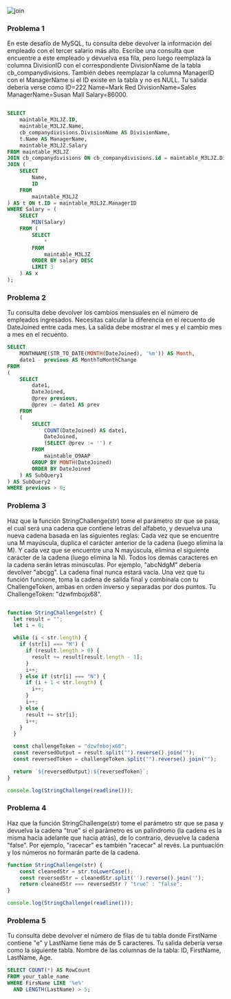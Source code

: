 ![join](https://miro.medium.com/v2/resize:fit:1200/1*av8Om3HpG1MC7YTLKvyftg.png)

### Problema 1

En este desafío de MySQL, tu consulta debe devolver la información del empleado con el tercer salario más alto. Escribe una consulta que encuentre a este empleado y devuelva esa fila, pero luego reemplaza la columna DivisionID con el correspondiente DivisionName de la tabla cb_companydivisions. También debes reemplazar la columna ManagerID con el ManagerName si el ID existe en la tabla y no es NULL. Tu salida debería verse como ID=222 Name=Mark Red DivisionName=Sales ManagerName=Susan Mall Salary=86000.

```sql

SELECT
    maintable_M3LJZ.ID,
    maintable_M3LJZ.Name,
    cb_companydivisions.DivisionName AS DivisionName,
    t.Name AS ManagerName,
    maintable_M3LJZ.Salary
FROM maintable_M3LJZ
JOIN cb_companydivisions ON cb_companydivisions.id = maintable_M3LJZ.DivisionID
JOIN (
    SELECT
        Name,
        ID
    FROM
        maintable_M3LJZ
) AS t ON t.ID = maintable_M3LJZ.ManagerID
WHERE Salary = (
    SELECT
        MIN(Salary)
    FROM (
        SELECT
            *
        FROM
            maintable_M3LJZ
        ORDER BY salary DESC
        LIMIT 3
    ) AS x
);

```

### Problema 2

Tu consulta debe devolver los cambios mensuales en el número de empleados ingresados. Necesitas calcular la diferencia en el recuento de DateJoined entre cada mes. La salida debe mostrar el mes y el cambio mes a mes en el recuento.

```sql
SELECT
    MONTHNAME(STR_TO_DATE(MONTH(DateJoined), '%m')) AS Month,
    date1 - previous AS MonthToMonthChange
FROM
(
    SELECT
        date1,
        DateJoined,
        @prev previous,
        @prev := date1 AS prev
    FROM
    (
        SELECT
            COUNT(DateJoined) AS date1,
            DateJoined,
            (SELECT @prev := '') r
        FROM
            maintable_O9AAP
        GROUP BY MONTH(DateJoined)
        ORDER BY DateJoined
    ) AS SubQuery1
) AS SubQuery2
WHERE previous > 0;

```

### Problema 3

Haz que la función StringChallenge(str) tome el parámetro str que se pasa, el cual será una cadena que contiene letras del alfabeto, y devuelva una nueva cadena basada en las siguientes reglas: Cada vez que se encuentre una M mayúscula, duplica el carácter anterior de la cadena (luego elimina la M). Y cada vez que se encuentre una N mayúscula, elimina el siguiente carácter de la cadena (luego elimina la N). Todos los demás caracteres en la cadena serán letras minúsculas. Por ejemplo, "abcNdgM" debería devolver "abcgg". La cadena final nunca estará vacía. Una vez que tu función funcione, toma la cadena de salida final y combínala con tu ChallengeToken, ambas en orden inverso y separadas por dos puntos. Tu ChallengeToken: "dzwfmbojx68".

```JavaScript

function StringChallenge(str) {
  let result = "";
  let i = 0;

  while (i < str.length) {
    if (str[i] === "M") {
      if (result.length > 0) {
        result += result[result.length - 1];
      }
      i++;
    } else if (str[i] === "N") {
      if (i + 1 < str.length) {
        i++;
      }
      i++;
    } else {
      result += str[i];
      i++;
    }
  }

  const challengeToken = "dzwfmbojx68";
  const reversedOutput = result.split("").reverse().join("");
  const reversedToken = challengeToken.split("").reverse().join("");

  return `${reversedOutput}:${reversedToken}`;
}

console.log(StringChallenge(readline()));
```

### Problema 4

Haz que la función StringChallenge(str) tome el parámetro str que se pasa y devuelva la cadena "true" si el parámetro es un palíndromo (la cadena es la misma hacia adelante que hacia atrás), de lo contrario, devuelve la cadena "false". Por ejemplo, "racecar" es también "racecar" al revés. La puntuación y los números no formarán parte de la cadena.

```JavaScript
function StringChallenge(str) {
    const cleanedStr = str.toLowerCase();
    const reversedStr = cleanedStr.split('').reverse().join('');
    return cleanedStr === reversedStr ? "true" : "false";
}

console.log(StringChallenge(readline()));

```

### Problema 5

Tu consulta debe devolver el número de filas de tu tabla donde FirstName contiene "e" y LastName tiene más de 5 caracteres. Tu salida debería verse como la siguiente tabla. Nombre de las columnas de la tabla: ID, FirstName, LastName, Age.

```sql
SELECT COUNT(*) AS RowCount
FROM your_table_name
WHERE FirsName LIKE '%e%'
  AND LENGTH(LastName) > 5;

```
